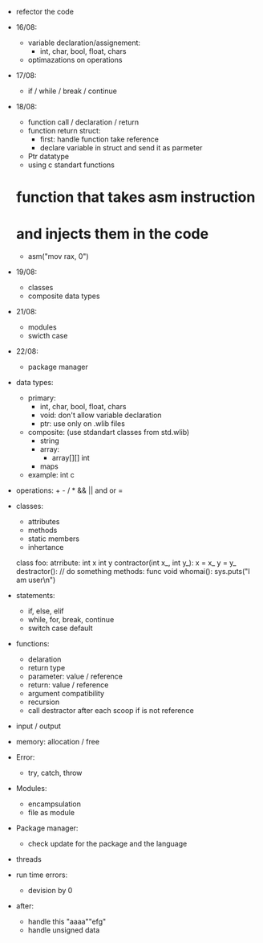 + refector the code
+ 16/08:
    - variable declaration/assignement:
        - int, char, bool, float, chars
    - optimazations on operations
+ 17/08:
    + if / while / break / continue
+ 18/08:
    + function call / declaration / return
    + function return struct:
        + first: handle function take reference
        + declare variable in struct and send it as parmeter
    + Ptr datatype
    - using c standart functions
    # function that takes asm instruction 
    # and injects them in the code
    + asm("mov rax, 0") 
+ 19/08:
    + classes
    + composite data types
+ 21/08:
    + modules
    + swicth case
+ 22/08:
    + package manager

+ data types:
    + primary:
        + int, char, bool, float, chars
        + void: don't allow variable declaration
        + ptr: use only on .wlib files
    + composite: (use stdandart classes from std.wlib)
        + string
        + array:
            + array[][] int
        + maps
    + example: int c

+ operations: + - / * && || and or =

+ classes:
    + attributes
    + methods
    + static members
    + inhertance

    class foo:
        atrribute:
            int x
            int y
        contractor(int x_, int y_):
            x = x_
            y = y_
        destractor():
            // do something
        methods:
            func void whomai():
                sys.puts("I am user\n")

+ statements:
    + if, else, elif
    + while, for, break, continue
    + switch case default

+ functions:
    + delaration
    + return type
    + parameter: value / reference
    + return: value / reference
    + argument compatibility
    + recursion
    + call destractor after each scoop if is not reference

+ input / output

+ memory: allocation / free

+ Error:
    + try, catch, throw

+ Modules:
    + encampsulation
    + file as module

+ Package manager:
    + check update for the package and the language

+ threads

+ run time errors:
    + devision by 0

+ after:
    + handle this "aaaa""efg"
    + handle unsigned data
